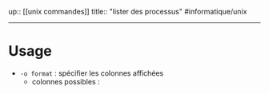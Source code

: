 up:: [[unix commandes]]
title:: "lister des processus"
#informatique/unix 

---

# Usage

 - `-o format` : spécifier les colonnes affichées
     - colonnes possibles : 